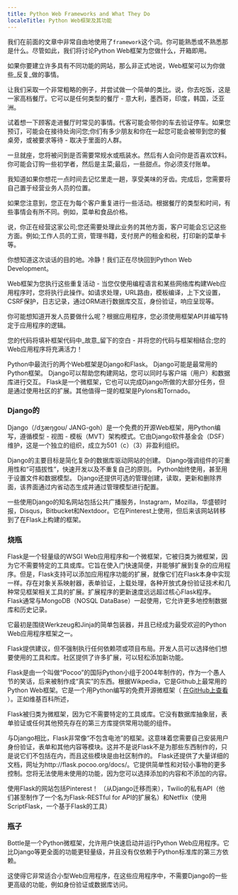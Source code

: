 ```yaml
---
title: Python Web Frameworks and What They Do 
localeTitle: Python Web框架及其功能
---
```

我们在前面的文章中非常自由地使用了`framework`这个词。你可能熟悉或不熟悉那是什么。尽管如此，我们将讨论Python Web框架为您做什么，开箱即用。

如果你要建立许多具有不同功能的网站，那么非正式地说，Web框架可以为你做些_反复_做的事情。

让我们采取一个非常粗略的例子，并尝试做一个简单的类比。说，你去吃饭，这是一家高档餐厅。它可以是任何类型的餐厅 - 意大利，墨西哥，印度，韩国，泛亚洲。

试着想一下顾客走进餐厅时常见的事情。代客可能会带你的车去验证停车。如果您预订，可能会在接待处询问您;你们有多少朋友和你在一起您可能会被带到您的餐桌旁，或被要求等待 - 取决于里面的人群。

一旦就座，您将被问到是否需要常规水或瓶装水。然后有人会问你是否喜欢饮料。你可能会订购一些初学者，然后是主菜;最后，一些甜点。你必须支付账单。

我知道如果你想花一点时间去记忆里走一趟，享受美味的牙齿。完成后，您需要将自己置于经营业务人员的位置。

如果您注意到，您正在为每个客户重复进行一些活动。根据餐厅的类型和时间，有些事情会有所不同。例如，菜单和食品价格。

说，你正在经营这家公司;您还需要处理此业务的其他方面，客户可能会忘记这些方面。例如;工作人员的工资，管理书籍，支付房产的租金和税，打印新的菜单卡等。

你想知道这次谈话的目的地。冷静！我们正在尽快回到Python Web Development。

Web框架为您执行这些重复活动 - 当您仅使用编程语言和某些网络库构建Web应用程序时，您将执行此操作。如请求处理，URL路由，模板编译，上下文设置，CSRF保护，日志记录，通过ORM进行数据库交互，身份验证，响应呈现等。

你可能想知道开发人员要做什么呢？根据应用程序，您必须使用框架API并编写特定于应用程序的逻辑。

您的代码将填补框架代码中_故意_留下的空白 - 并将您的代码与框架相结合;您的Web应用程序将充满活力！

Python中最流行的两个Web框架是Django和Flask。 Django可能是最常用的Python框架。 Django可以帮助您构建网站，您可以同时与客户端（用户）和数据库进行交互。 Flask是一个微框架，它也可以完成Django所做的大部分任务，但是通过使用社区的扩展。其他值得一提的框架是Pylons和Tornado。

### Django的

Django（/dʒæŋɡoʊ/ JANG-goh）是一个免费的开源Web框架，用Python编写，遵循模型 - 视图 - 模板（MVT）架构模式。它由Django软件基金会（DSF）维护，这是一个独立的组织，成立为501（c）（3）非盈利组织。

Django的主要目标是简化复杂的数据库驱动网站的创建。 Django强调组件的可重用性和“可插拔性”，快速开发以及不重复自己的原则。 Python始终使用，甚至用于设置文件和数据模型。 Django还提供可选的管理创建，读取，更新和删除界面，该界面通过内省动态生成并通过管理模型进行配置。

一些使用Django的知名网站包括公共广播服务，Instagram，Mozilla，华盛顿时报，Disqus，Bitbucket和Nextdoor。它在Pinterest上使用，但后来该网站转移到了在Flask上构建的框架。

### 烧瓶

Flask是一个轻量级的WSGI Web应用程序和一个微框架，它被归类为微框架，因为它不需要特定的工具或库。它旨在使入门快速简便，并能够扩展到复杂的应用程序。但是，Flask支持可以添加应用程序功能的扩展，就像它们在Flask本身中实现一样。存在对象关系映射器，表单验证，上载处理，各种开放式身份验证技术和几种常见框架相关工具的扩展。扩展程序的更新速度远远超过核心Flask程序。 Flask通常与MongoDB（NOSQL DataBase）一起使用，它允许更多地控制数据库和历史记录。

它最初是围绕Werkzeug和Jinja的简单包装器，并且已经成为最受欢迎的Python Web应用程序框架之一。

Flask提供建议，但不强制执行任何依赖项或项目布局。开发人员可以选择他们想要使用的工具和库。社区提供了许多扩展，可以轻松添加新功能。

Flask是由一个叫做“Pocoo”的国际Python小组于2004年制作的，作为一个愚人节的笑话，后来被制作成“真实”的东西。根据Wikpedia，它是Github上最常用的Python Web框架。它是一个用Python编写的免费开源微框架（ [在GitHub上查看](https://github.com/freeCodeCamp/guide/tree/master/src/pages/javascript) ）。正如维基百科所述，

Flask被归类为微框架，因为它不需要特定的工具或库。它没有数据库抽象层，表单验证或任何其他预先存在的第三方库提供常用功能的组件。

与Django相比，Flask非常像“不包含电池”的框架。这意味着您需要自己安装用户身份验证，表单和其他内容等模块。这并不是说Flask不是为那些东西制作的，只是说它们不包括在内，而且这些模块是由社区制作的。 Flask还提供了大量详细的文档，网址为http://flask.pocoo.org/docs/。它提供简单性和对较小事物的更多控制。您将无法使用未使用的功能，因为您可以选择添加的内容和不添加的内容。

使用Flask的网站包括Pinterest！ （从Django迁移而来），Twilio的私有API（他们甚至制作了一个名为Flask-RESTful for API的扩展名）和Netflix（使用ScriptFlask，一个基于Flask的工具）

### 瓶子

Bottle是一个Python微框架，允许用户快速启动并运行Python Web应用程序。它比Django等更全面的功能更轻量级，并且没有仅依赖于Python标准库的第三方依赖。

这使得它非常适合小型Web应用程序，在这些应用程序中，不需要Django的一些更高级的功能，例如身份验证或数据库访问。